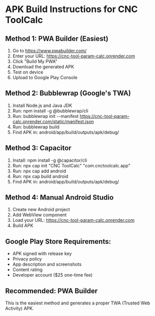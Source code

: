# APK Build Instructions for CNC ToolCalc

## Method 1: PWA Builder (Easiest)
1. Go to https://www.pwabuilder.com/
2. Enter your URL: https://cnc-tool-param-calc.onrender.com
3. Click "Build My PWA"
4. Download the generated APK
5. Test on device
6. Upload to Google Play Console

## Method 2: Bubblewrap (Google's TWA)
1. Install Node.js and Java JDK
2. Run: npm install -g @bubblewrap/cli
3. Run: bubblewrap init --manifest https://cnc-tool-param-calc.onrender.com/static/manifest.json
4. Run: bubblewrap build
5. Find APK in: android/app/build/outputs/apk/debug/

## Method 3: Capacitor
1. Install: npm install -g @capacitor/cli
2. Run: npx cap init "CNC ToolCalc" "com.cnctoolcalc.app"
3. Run: npx cap add android
4. Run: npx cap build android
5. Find APK in: android/app/build/outputs/apk/debug/

## Method 4: Manual Android Studio
1. Create new Android project
2. Add WebView component
3. Load your URL: https://cnc-tool-param-calc.onrender.com
4. Build APK

## Google Play Store Requirements:
- APK signed with release key
- Privacy policy
- App description and screenshots
- Content rating
- Developer account ($25 one-time fee)

## Recommended: PWA Builder
This is the easiest method and generates a proper TWA (Trusted Web Activity) APK.
